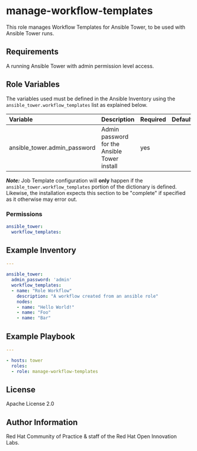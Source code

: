 manage-workflow-templates
====================

This role manages Workflow Templates for Ansible Tower, to be used with Ansible Tower runs.

## Requirements

A running Ansible Tower with admin permission level access.


## Role Variables

The variables used must be defined in the Ansible Inventory using the `ansible_tower.workflow_templates` list as explained below.

| Variable | Description | Required | Defaults |
|:---------|:------------|:---------|:---------|
|ansible_tower.admin_password|Admin password for the Ansible Tower install|yes||


**_Note:_** Job Template configuration will **only** happen if the `ansible_tower.workflow_templates` portion of the dictionary is defined. Likewise, the installation expects this section to be "complete" if specified as it otherwise may error out.

### Permissions


```yaml
ansible_tower:
  workflow_templates:
```

## Example Inventory

```yaml
---

ansible_tower:
  admin_password: 'admin'
  workflow_templates:
  - name: "Role Workflow"
    description: "A workflow created from an ansible role"
    nodes:
    - name: "Hello World!"
    - name: "Foo"
    - name: "Bar"

```

## Example Playbook

```yaml
---

- hosts: tower
  roles:
  - role: manage-workflow-templates
```


License
-------

Apache License 2.0


Author Information
------------------

Red Hat Community of Practice & staff of the Red Hat Open Innovation Labs.
